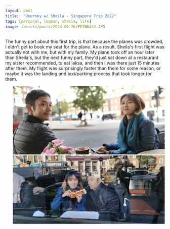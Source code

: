 ```yaml
---
layout: post
title:  "Journey w/ Sheila - Singapore Trip 2022"
tags: [personal, luqman, sheila, life]
image: /assets/posts/2024-05-26/FGYN6433.JPG
---
```


The funny part about this first trip, is that because the planes was crowded, I didn't get to book my seat for the plane. As a result, Sheila's first flight was actually not with me, but with my family. My plane took off an hour later than Sheila's, but the next funny part, they'd just sat down at a restaurant my sister recommended, to eat laksa, and then I was there just 15 minutes after them. My flight was surprisingly faster than them for some reason, or maybe it was the landing and taxi/parking process that took longer for them.

<div class="row">
    <ul>
        <img src="/assets/posts/21-11-2023/sheluq-lon-1.jpg" style="max-height: 50vh;"/>
        <img src="/assets/posts/21-11-2023/sheluq-lon-2.jpg" style="max-height: 50vh"/>
    </ul>
</div>
